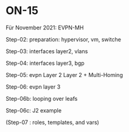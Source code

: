 # ON-15
Für November 2021: EVPN-MH

Step-02: preparation: hypervisor, vm, switche

Step-03: interfaces layer2, vlans

Step-04: interfaces layer3, bgp

Step-05: evpn
  Layer 2
  Layer 2 + Multi-Homing

Step-06: evpn layer 3

Step-06b: looping over leafs

Step-06c: J2 example

(Step-07 : roles, templates, and vars)
